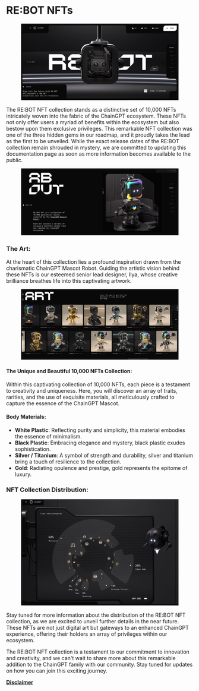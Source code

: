 # RE:BOT NFTs

<figure><img src="../.gitbook/assets/image (6) (1).png" alt=""><figcaption></figcaption></figure>

The RE:BOT NFT collection stands as a distinctive set of 10,000 NFTs intricately woven into the fabric of the ChainGPT ecosystem. These NFTs not only offer users a myriad of benefits within the ecosystem but also bestow upon them exclusive privileges. This remarkable NFT collection was one of the three hidden gems in our roadmap, and it proudly takes the lead as the first to be unveiled. While the exact release dates of the RE:BOT collection remain shrouded in mystery, we are committed to updating this documentation page as soon as more information becomes available to the public.

<figure><img src="../.gitbook/assets/image (7) (1).png" alt=""><figcaption></figcaption></figure>

### **The Art:**

At the heart of this collection lies a profound inspiration drawn from the charismatic ChainGPT Mascot Robot. Guiding the artistic vision behind these NFTs is our esteemed senior lead designer, Ilya, whose creative brilliance breathes life into this captivating artwork.

<figure><img src="../.gitbook/assets/image (8).png" alt=""><figcaption></figcaption></figure>

#### **The Unique and Beautiful 10,000 NFTs Collection:**

Within this captivating collection of 10,000 NFTs, each piece is a testament to creativity and uniqueness. Here, you will discover an array of traits, rarities, and the use of exquisite materials, all meticulously crafted to capture the essence of the ChainGPT Mascot.

#### **Body Materials:**

* **White Plastic**: Reflecting purity and simplicity, this material embodies the essence of minimalism.
* **Black Plastic**: Embracing elegance and mystery, black plastic exudes sophistication.
* **Silver / Titanium**: A symbol of strength and durability, silver and titanium bring a touch of resilience to the collection.
* **Gold**: Radiating opulence and prestige, gold represents the epitome of luxury.

### **NFT Collection Distribution:**

<figure><img src="../.gitbook/assets/image (9).png" alt=""><figcaption></figcaption></figure>

&#x20;Stay tuned for more information about the distribution of the RE:BOT NFT collection, as we are excited to unveil further details in the near future. These NFTs are not just digital art but gateways to an enhanced ChainGPT experience, offering their holders an array of privileges within our ecosystem.

The RE:BOT NFT collection is a testament to our commitment to innovation and creativity, and we can't wait to share more about this remarkable addition to the ChainGPT family with our community. Stay tuned for updates on how you can join this exciting journey.

[**Disclaimer**](../misc/legal-docs/disclaimer.md)
